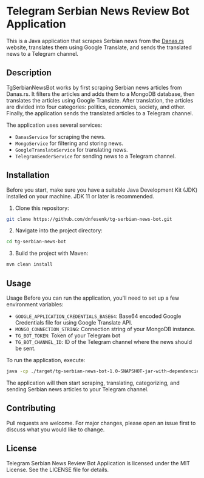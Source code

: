# Telegram Serbian News Review Bot Application

This is a Java application that scrapes Serbian news from the [Danas.rs](https://danas.rs) website, translates them using Google Translate, and sends the translated news to a Telegram channel.

## Description
TgSerbianNewsBot works by first scraping Serbian news articles from Danas.rs. It filters the articles and adds them to a MongoDB database, then translates the articles using Google Translate. After translation, the articles are divided into four categories: politics, economics, society, and other. Finally, the application sends the translated articles to a Telegram channel.

The application uses several services:

- `DanasService` for scraping the news.
- `MongoService` for filtering and storing news.
- `GoogleTranslateService` for translating news.
- `TelegramSenderService` for sending news to a Telegram channel.

## Installation
Before you start, make sure you have a suitable Java Development Kit (JDK) installed on your machine. JDK 11 or later is recommended.

1. Clone this repository:
```bash
git clone https://github.com/dnfesenk/tg-serbian-news-bot.git
```

2. Navigate into the project directory:
```bash
cd tg-serbian-news-bot
```

3. Build the project with Maven:
```bash
mvn clean install
```

## Usage
Usage
Before you can run the application, you'll need to set up a few environment variables:

- `GOOGLE_APPLICATION_CREDENTIALS_BASE64`: Base64 encoded Google Credentials file for using Google Translate API.
- `MONGO_CONNECTION_STRING`: Connection string of your MongoDB instance.
- `TG_BOT_TOKEN`: Token of your Telegram bot
- `TG_BOT_CHANNEL_ID`: ID of the Telegram channel where the news should be sent.

To run the application, execute:
```bash
java -cp ./target/tg-serbian-news-bot-1.0-SNAPSHOT-jar-with-dependencies.jar com.denisfesenko.TgSerbianNewsBot
```

The application will then start scraping, translating, categorizing, and sending Serbian news articles to your Telegram channel.

## Contributing
Pull requests are welcome. For major changes, please open an issue first to discuss what you would like to change.

## License
Telegram Serbian News Review Bot Application is licensed under the MIT License. See the LICENSE file for details.